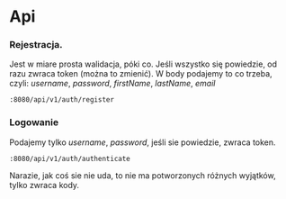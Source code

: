 # Api 


### Rejestracja.

Jest w miare prosta walidacja, póki co. Jeśli wszystko się powiedzie, od razu zwraca token (można to zmienić). W body podajemy to co trzeba, czyli:
*username*, *password*, *firstName*, *lastName*, *email*
```
:8080/api/v1/auth/register
```

### Logowanie

Podajemy tylko *username*, *password*, jeśli sie powiedzie, zwraca token.

```
:8080/api/v1/auth/authenticate
```

Narazie, jak coś sie nie uda, to nie ma potworzonych różnych wyjątków, tylko zwraca kody.
